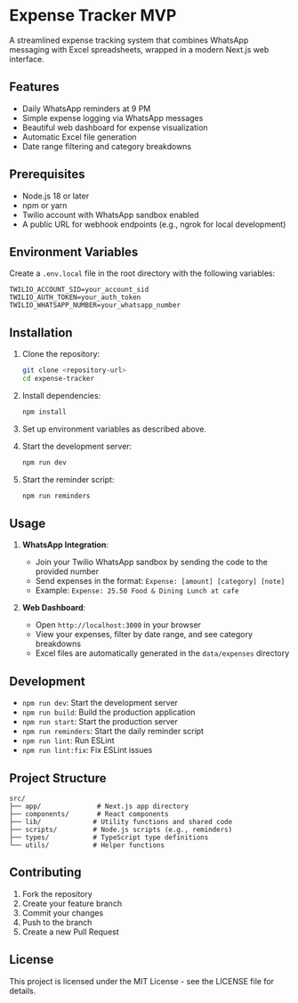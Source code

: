 # Expense Tracker MVP

A streamlined expense tracking system that combines WhatsApp messaging with Excel spreadsheets, wrapped in a modern Next.js web interface.

## Features

- Daily WhatsApp reminders at 9 PM
- Simple expense logging via WhatsApp messages
- Beautiful web dashboard for expense visualization
- Automatic Excel file generation
- Date range filtering and category breakdowns

## Prerequisites

- Node.js 18 or later
- npm or yarn
- Twilio account with WhatsApp sandbox enabled
- A public URL for webhook endpoints (e.g., ngrok for local development)

## Environment Variables

Create a `.env.local` file in the root directory with the following variables:

```env
TWILIO_ACCOUNT_SID=your_account_sid
TWILIO_AUTH_TOKEN=your_auth_token
TWILIO_WHATSAPP_NUMBER=your_whatsapp_number
```

## Installation

1. Clone the repository:

   ```bash
   git clone <repository-url>
   cd expense-tracker
   ```

2. Install dependencies:

   ```bash
   npm install
   ```

3. Set up environment variables as described above.

4. Start the development server:

   ```bash
   npm run dev
   ```

5. Start the reminder script:
   ```bash
   npm run reminders
   ```

## Usage

1. **WhatsApp Integration**:

   - Join your Twilio WhatsApp sandbox by sending the code to the provided number
   - Send expenses in the format: `Expense: [amount] [category] [note]`
   - Example: `Expense: 25.50 Food & Dining Lunch at cafe`

2. **Web Dashboard**:
   - Open `http://localhost:3000` in your browser
   - View your expenses, filter by date range, and see category breakdowns
   - Excel files are automatically generated in the `data/expenses` directory

## Development

- `npm run dev`: Start the development server
- `npm run build`: Build the production application
- `npm run start`: Start the production server
- `npm run reminders`: Start the daily reminder script
- `npm run lint`: Run ESLint
- `npm run lint:fix`: Fix ESLint issues

## Project Structure

```
src/
├── app/              # Next.js app directory
├── components/       # React components
├── lib/             # Utility functions and shared code
├── scripts/         # Node.js scripts (e.g., reminders)
├── types/           # TypeScript type definitions
└── utils/           # Helper functions
```

## Contributing

1. Fork the repository
2. Create your feature branch
3. Commit your changes
4. Push to the branch
5. Create a new Pull Request

## License

This project is licensed under the MIT License - see the LICENSE file for details.
